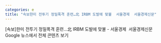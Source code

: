 ```yaml
---
categories: e
title: "속보한미 전투기 정밀폭격 훈련…北 IRBM 도발에 맞불  서울경제  서울경제신문"
---
```

[속보]한미 전투기 정밀폭격 훈련…北 IRBM 도발에 맞불 - 서울경제&nbsp;&nbsp;서울경제신문Google 뉴스에서 전체 콘텐츠 보기